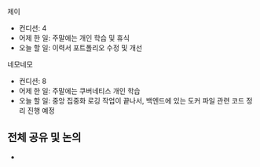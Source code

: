
제이
 - 컨디션: 4
- 어제 한 일: 주말에는 개인 학습 및 휴식
- 오늘 할 일: 이력서 포트폴리오 수정 및 개선

네모네모
 - 컨디션: 8
- 어제 한 일: 주말에는 쿠버네티스 개인 학습
- 오늘 할 일: 중앙 집중화 로깅 작업이 끝나서, 백엔드에 있는 도커 파일 관련 코드 정리 진행 예정

## 전체 공유 및 논의
- 
